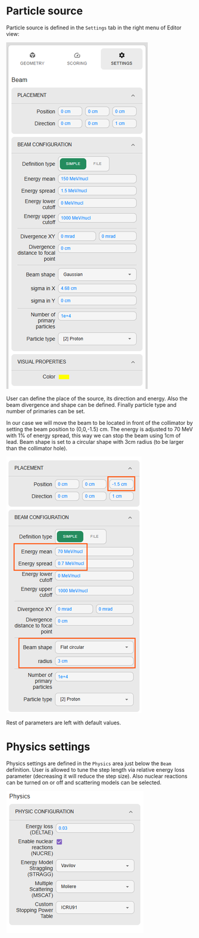 # Particle source

Particle source is defined in the `Settings` tab in the right menu of Editor view:

![Beam settings](assets/settings/beam_settings.png)

User can define the place of the source, its direction and energy. Also the beam divergence and shape can be defined.
Finally particle type and number of primaries can be set.

In our case we will move the beam to be located in front of the collimator by setting the beam position to (0,0,-1.5) cm.
The energy is adjusted to 70 MeV with 1% of energy spread, this way we can stop the beam using 1cm of lead.
Beam shape is set to a circular shape with 3cm radius (to be larger than the collimator hole).

![Setting up beam](assets/settings/beam_adjustments.png)

Rest of parameters are left with default values.

# Physics settings

Physics settings are defined in the `Physics` area just below the `Beam` definition.
User is allowed to tune the step length via relative energy loss parameter (decreasing it will reduce the step size).
Also nuclear reactions can be turned on or off and scattering models can be selected.

![Alt text](assets/settings/physics_settings.png)